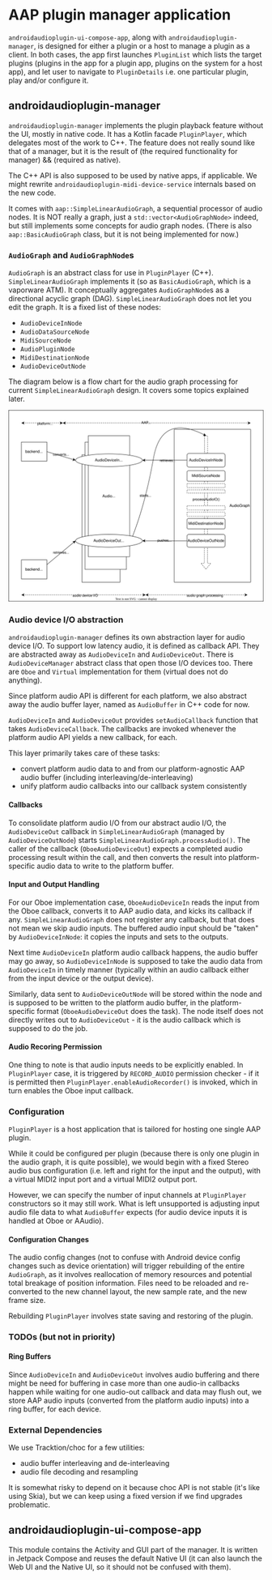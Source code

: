 # AAP plugin manager application

`androidaudioplugin-ui-compose-app`, along with `androidaudioplugin-manager`, is designed for either a plugin or a host to manage a plugin as a client. In both cases, the app first launches `PluginList` which lists the target plugins (plugins in the app for a plugin app, plugins on the system for a host app), and let user to navigate to `PluginDetails` i.e. one particular plugin, play and/or configure it.

## androidaudioplugin-manager

`androidaudioplugin-manager` implements the plugin playback feature without the UI, mostly in native code. It has a Kotlin facade `PluginPlayer`, which delegates most of the work to C++. The feature does not really sound like that of a manager, but it is the result of (the required functionality for manager) && (required as native).

The C++ API is also supposed to be used by native apps, if applicable. We might rewrite `androidaudioplugin-midi-device-service` internals based on the new code.

It comes with `aap::SimpleLinearAudioGraph`, a sequential processor of audio nodes. It is NOT really a graph, just a `std::vector<AudioGraphNode>` indeed, but still implements some concepts for audio graph nodes. (There is also `aap::BasicAudioGraph` class, but it is not being implemented for now.)

### `AudioGraph` and `AudioGraphNode`s

`AudioGraph` is an abstract class for use in `PluginPlayer` (C++). `SimpleLinearAudioGraph` implements it (so as `BasicAudioGraph`, which is a vaporware ATM). It conceptually aggregates `AudioGraphNode`s as a directional acyclic graph (DAG). `SimpleLinearAudioGraph` does not let you edit the graph. It is a fixed list of these nodes:

- `AudioDeviceInNode`
- `AudioDataSourceNode`
- `MidiSourceNode`
- `AudioPluginNode`
- `MidiDestinationNode`
- `AudioDeviceOutNode`

The diagram below is a flow chart for the audio graph processing for current `SimpleLinearAudioGraph` design. It covers some topics explained later.

![SimpleLinearAudioGraph diagram](../images/plugin-manager-node-graph.drawio.svg)

### Audio device I/O abstraction

`androidaudioplugin-manager` defines its own abstraction layer for audio device I/O. To support low latency audio, it is defined as callback API. They are abstracted away as `AudioDeviceIn` and `AudioDeviceOut`. There is `AudioDeviceManager` abstract class that open those I/O devices too. There are `Oboe` and `Virtual` implementation for them (virtual does not do anything).

Since platform audio API is different for each platform, we also abstract away the audio buffer layer, named as `AudioBuffer` in C++ code for now.

`AudioDeviceIn` and `AudioDeviceOut` provides `setAudioCallback` function that takes `AudioDeviceCallback`. The callbacks are invoked whenever the platform audio API yields a new callback, for each.

This layer primarily takes care of these tasks:

- convert platform audio data to and from our platform-agnostic AAP audio buffer (including interleaving/de-interleaving)
- unify platform audio callbacks into our callback system consistently

#### Callbacks

To consolidate platform audio I/O from our abstract audio I/O, the `AudioDeviceOut` callback in `SimpleLinearAudioGraph` (managed by `AudioDeviceOutNode`) starts `SimpleLinearAudioGraph.processAudio()`. The caller of the callback (`OboeAudioDeviceOut`) expects a completed audio processing result within the call, and then converts the result into platform-specific audio data to write to the platform buffer.

#### Input and Output Handling

For our Oboe implementation case, `OboeAudioDeviceIn` reads the input from the Oboe callback, converts it to AAP audio data, and kicks its callback if any. `SimpleLinearAudioGraph` does not register any callback, but that does not mean we skip audio inputs. The buffered audio input should be "taken" by `AudioDeviceInNode`: it copies the inputs and sets to the outputs.

Next time `AudioDeviceIn` platform audio callback happens, the audio buffer may go away, so `AudioDeviceInNode` is supposed to take the audio data from `AudioDeviceIn` in timely manner (typically within an audio callback either from the input device or the output device).

Similarly, data sent to `AudioDeviceOutNode` will be stored within the node and is supposed to be written to the platform audio buffer, in the platform-specific format (`OboeAudioDeviceOut` does the task). The node itself does not directly writes out to `AudioDeviceOut` - it is the audio callback which is supposed to do the job.

#### Audio Recoring Permission

One thing to note is that audio inputs needs to be explicitly enabled. In `PluginPlayer` case, it is triggered by `RECORD_AUDIO` permission checker - if it is permitted then `PluginPlayer.enableAudioRecorder()` is invoked, which in turn enables the Oboe input callback.


### Configuration

`PluginPlayer` is a host application that is tailored for hosting one single AAP plugin.

While it could be configured per plugin (because there is only one plugin in the audio graph, it is quite possible), we would begin with a fixed Stereo audio bus configuration (i.e. left and right for the input and the output), with a virtual MIDI2 input port and a virtual MIDI2 output port.

However, we can specify the number of input channels at `PluginPlayer` constructors so it may still work. What is left unsupported is adjusting input audio file data to what `AudioBuffer` expects (for audio device inputs it is handled at Oboe or AAudio).

#### Configuration Changes

The audio config changes (not to confuse with Android device config changes such as device orientation) will trigger rebuilding of the entire `AudioGraph`, as it involves reallocation of memory resources and potential total breakage of position information. Files need to be reloaded and re-converted to the new channel layout, the new sample rate, and the new frame size.

Rebuilding `PluginPlayer` involves state saving and restoring of the plugin.

### TODOs (but not in priority)

#### Ring Buffers

Since `AudioDeviceIn` and `AudioDeviceOut` involves audio buffering and there might be need for buffering in case more than one audio-in callbacks happen while waiting for one audio-out callback and data may flush out, we store AAP audio inputs (converted from the platform audio inputs) into a ring buffer, for each device.

### External Dependencies

We use Tracktion/choc for a few utilities:

- audio buffer interleaving and de-interleaving
- audio file decoding and resampling

It is somewhat risky to depend on it because choc API is not stable (it's like using Skia), but we can keep using a fixed version if we find upgrades problematic.

## androidaudioplugin-ui-compose-app

This module contains the Activity and GUI part of the manager. It is written in Jetpack Compose and reuses the default Native UI (it can also launch the Web UI and the Native UI, so it should not be confused with them).

